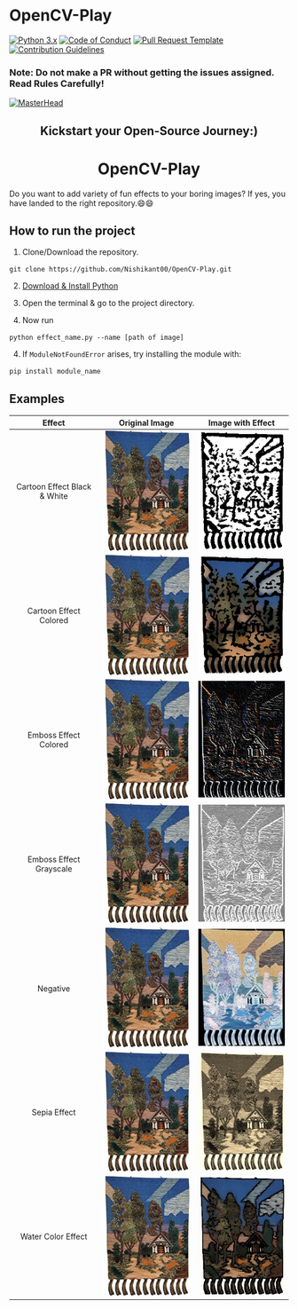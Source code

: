# OpenCV-Play
[![Python 3.x](https://img.shields.io/badge/python-3.x-blue.svg)](https://www.python.org/downloads/)
[![Code of Conduct](https://img.shields.io/badge/Code%20of%20Conduct-%20-yellow)](https://github.com/Nishikant00/OpenCV-Play/blob/main/.github/code_of_conduct.md)
[![Pull Request Template](https://img.shields.io/badge/PR%20Template-%20-red)](https://github.com/Nishikant00/OpenCV-Play/blob/main/.github/pull_request_template.md)
[![Contribution Guidelines](https://img.shields.io/badge/Contribution%20Guidelines-%20-lightgrey)](https://github.com/Nishikant00/OpenCV-Play/blob/main/Contribution_Guidelines.MD)

### Note: Do not make a PR without getting the issues assigned. Read Rules Carefully! 

[![MasterHead](https://user-images.githubusercontent.com/64991656/135403993-8436cfd2-5314-4c03-8509-d33e51c565b2.png)](https://hacktoberfest.digitalocean.com)
<h2 align="center">Kickstart your Open-Source Journey:)</h2>

<h1 align="center">OpenCV-Play</h1>

Do you want to add variety of fun effects to your boring images? If yes, you have landed to the right repository.😄😄 

<!-- ![image](assets/cartoon_image.jpg) -->
## How to run the project

1. Clone/Download the repository.
```
git clone https://github.com/Nishikant00/OpenCV-Play.git
```

2. [Download & Install Python](https://www.python.org/downloads/)

3. Open the terminal & go to the project directory.
3. Now run
```
python effect_name.py --name [path of image]
```

4. If `ModuleNotFoundError` arises, try installing the module with:
```
pip install module_name
```
## Examples


|            Effect         |           Original Image    |           Image with Effect                |
|:----------------------------:|:-----------------------------:|:-------------------------------------:|
|         Cartoon Effect Black & White         |<img src ="assets/image.jpg">|<img src = "assets/black_and_white_cartoon.jpg">  |
|         Cartoon Effect Colored        |<img src ="assets/image.jpg">|<img src = "assets/cartoon_colored.jpg">  |
|         Emboss Effect Colored        |<img src ="assets/image.jpg">|<img src = "assets/emboss_effect_coloured.jpg">  |
|         Emboss Effect Grayscale        |<img src ="assets/image.jpg">|<img src = "assets/emboss_effect_grayscale.jpg">  |
|    Negative    |<img src ="assets/image.jpg">|<img src = "assets/negative.jpg">  |
|          Sepia Effect            |<img src ="assets/image.jpg">|<img src = "assets/sepia_effect.jpg">      |
|         Water Color Effect         |<img src ="assets/image.jpg">|<img src = "assets/water_coloring.jpg">  |
  
